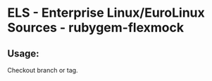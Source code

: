 # ELS - Enterprise Linux/EuroLinux Sources - rubygem-flexmock
 
## Usage:
  Checkout branch or tag.
